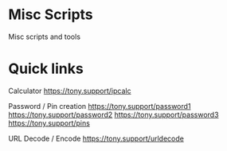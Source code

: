 # Misc Scripts
Misc scripts and tools

# Quick links
Calculator
    https://tony.support/ipcalc

Password / Pin creation
    https://tony.support/password1
    https://tony.support/password2
    https://tony.support/password3
    https://tony.support/pins

URL Decode / Encode
    https://tony.support/urldecode
